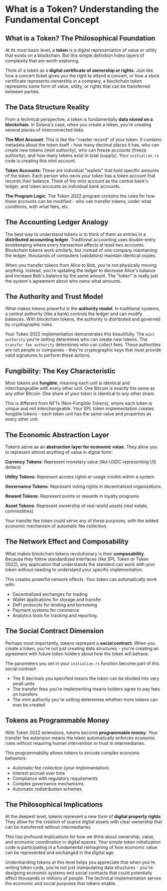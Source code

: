 # What is a Token? Understanding the Fundamental Concept

## What is a Token? The Philosophical Foundation

At its most basic level, a **token** is a digital representation of value or utility that exists on a blockchain. But this simple definition hides layers of complexity that are worth exploring.

Think of a token as a **digital certificate of ownership or rights**. Just like how a concert ticket gives you the right to attend a concert, or how a stock certificate represents ownership in a company, a blockchain token represents some form of value, utility, or rights that can be transferred between parties.

## The Data Structure Reality

From a technical perspective, a token is fundamentally **data stored on a blockchain**. In Solana's case, when you create a token, you're creating several pieces of interconnected data:

**The Mint Account**: This is like the "master record" of your token. It contains metadata about the token itself - how many decimal places it has, who can create new tokens (mint authority), who can freeze accounts (freeze authority), and how many tokens exist in total (supply). Your `initialize.rs` code is creating this mint account.

**Token Accounts**: These are individual "wallets" that hold specific amounts of the token. Each person who owns your token has a token account that records their balance. Think of the mint account as the central bank's ledger, and token accounts as individual bank accounts.

**The Program Logic**: The Token 2022 program contains the rules for how these accounts can be modified - who can transfer tokens, under what conditions, with what fees, etc.

## The Accounting Ledger Analogy

The best way to understand tokens is to think of them as entries in a **distributed accounting ledger**. Traditional accounting uses double-entry bookkeeping where every transaction affects at least two accounts. Blockchain tokens work similarly, but instead of one company maintaining the ledger, thousands of computers (validators) maintain identical copies.

When you transfer tokens from Alice to Bob, you're not physically moving anything. Instead, you're updating the ledger to decrease Alice's balance and increase Bob's balance by the same amount. The "token" is really just the system's agreement about who owns what amounts.

## The Authority and Trust Model

What makes tokens powerful is the **authority model**. In traditional systems, a central authority (like a bank) controls the ledger and can modify balances. With blockchain tokens, the authority is distributed and governed by cryptographic rules.

Your Token 2022 implementation demonstrates this beautifully. The `mint authority` you're setting determines who can create new tokens. The `transfer fee authority` determines who can collect fees. These authorities are not people or companies - they're cryptographic keys that must provide valid signatures to perform these actions.

## Fungibility: The Key Characteristic

Most tokens are **fungible**, meaning each unit is identical and interchangeable with every other unit. One Bitcoin is exactly the same as any other Bitcoin. One share of your token is identical to any other share.

This is different from NFTs (Non-Fungible Tokens), where each token is unique and not interchangeable. Your SPL token implementation creates fungible tokens - each token unit has the same value and properties as every other unit.

## The Economic Abstraction Layer

Tokens serve as an **abstraction layer for economic value**. They allow you to represent almost anything of value in digital form:

**Currency Tokens**: Represent monetary value (like USDC representing US dollars)

**Utility Tokens**: Represent access rights or usage credits within a system

**Governance Tokens**: Represent voting rights in decentralized organizations

**Reward Tokens**: Represent points or rewards in loyalty programs

**Asset Tokens**: Represent ownership of real-world assets (real estate, commodities)

Your transfer fee token could serve any of these purposes, with the added economic mechanism of automatic fee collection.

## The Network Effect and Composability

What makes blockchain tokens revolutionary is their **composability**. Because they follow standardized interfaces (like SPL Token or Token 2022), any application that understands the standard can work with your token without needing to understand your specific implementation.

This creates powerful network effects. Your token can automatically work with:
- Decentralized exchanges for trading
- Wallet applications for storage and transfer
- DeFi protocols for lending and borrowing
- Payment systems for commerce
- Analytics tools for tracking and reporting

## The Social Contract Dimension

Perhaps most importantly, tokens represent a **social contract**. When you create a token, you're not just creating data structures - you're creating an agreement with future token holders about how the token will behave.

The parameters you set in your `initialize.rs` function become part of this social contract:
- The 9 decimals you specified means the token can be divided into very small units
- The transfer fees you're implementing means holders agree to pay fees on transfers
- The mint authority you're setting determines whether more tokens can ever be created

## Tokens as Programmable Money

With Token 2022 extensions, tokens become **programmable money**. Your transfer fee extension means the token automatically enforces economic rules without requiring human intervention or trust in intermediaries.

This programmability allows tokens to encode complex economic behaviors:
- Automatic fee collection (your implementation)
- Interest accrual over time
- Compliance with regulatory requirements
- Complex governance mechanisms
- Automatic redistribution schemes

## The Philosophical Implications

At the deepest level, tokens represent a new form of **digital property rights**. They allow for the creation of scarce digital assets with clear ownership that can be transferred without intermediaries.

This has profound implications for how we think about ownership, value, and economic coordination in digital spaces. Your simple token initialization code is participating in a fundamental reimagining of how economic value can be represented and exchanged in the digital age.

Understanding tokens at this level helps you appreciate that when you're writing token code, you're not just manipulating data structures - you're designing economic systems and social contracts that could potentially affect thousands or millions of people. The technical implementation serves the economic and social purposes that tokens enable.
